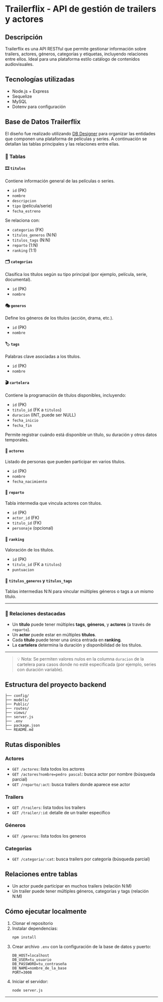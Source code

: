 
# Trailerflix - API de gestión de trailers y actores

## Descripción
Trailerflix es una API RESTful que permite gestionar información sobre trailers, actores, géneros, categorías y etiquetas, incluyendo relaciones entre ellos. Ideal para una plataforma estilo catálogo de contenidos audiovisuales.

## Tecnologías utilizadas
- Node.js + Express
- Sequelize
- MySQL
- Dotenv para configuración


## Base de Datos Trailerflix

El diseño fue realizado utilizando [DB Designer](./db_nueva.png) para organizar las entidades que componen una plataforma de películas y series. A continuación se detallan las tablas principales y las relaciones entre ellas.

### 📄 Tablas

#### 🎞️ `titulos`
Contiene información general de las películas o series.

- `id` (PK)
- `nombre`
- `descripcion`
- `tipo` (película/serie)
- `fecha_estreno`

Se relaciona con:
- `categorias` (FK)
- `titulos_generos` (N:N)
- `titulos_tags` (N:N)
- `reparto` (1:N)
- `ranking` (1:1)

#### 🗂️ `categorias`
Clasifica los títulos según su tipo principal (por ejemplo, película, serie, documental).

- `id` (PK)
- `nombre`

#### 🎭 `generos`
Define los géneros de los títulos (acción, drama, etc.).

- `id` (PK)
- `nombre`

#### 🏷️ `tags`
Palabras clave asociadas a los títulos.

- `id` (PK)
- `nombre`

#### 🎬 `cartelera`
Contiene la programación de títulos disponibles, incluyendo:

- `id` (PK)
- `titulo_id` (FK a `titulos`)
- `duracion` (INT, puede ser NULL)
- `fecha_inicio`
- `fecha_fin`

Permite registrar cuándo está disponible un título, su duración y otros datos temporales.

#### 👥 `actores`
Listado de personas que pueden participar en varios títulos.

- `id` (PK)
- `nombre`
- `fecha_nacimiento`

#### 👥 `reparto`
Tabla intermedia que vincula actores con títulos.

- `id` (PK)
- `actor_id` (FK)
- `titulo_id` (FK)
- `personaje` (opcional)

#### 🌟 `ranking`
Valoración de los títulos.

- `id` (PK)
- `titulo_id` (FK a `titulos`)
- `puntuacion`

#### 🔗 `titulos_generos` y `titulos_tags`
Tablas intermedias N:N para vincular múltiples géneros o tags a un mismo título.

---

### 🔁 Relaciones destacadas

- Un **título** puede tener múltiples **tags**, **géneros**, y **actores** (a través de `reparto`).
- Un **actor** puede estar en múltiples **títulos**.
- Cada **título** puede tener una única entrada en **ranking**.
- La **cartelera** determina la duración y disponibilidad de los títulos.

---

> 💡 Nota: Se permiten valores nulos en la columna `duracion` de la cartelera para casos donde no esté especificada (por ejemplo, series con duración variable).


## Estructura del proyecto backend

```
├── config/
├── models/
├── Public/
├── routes/
├── views/
├── server.js
├── .env
├── package.json
└── README.md
```

## Rutas disponibles

### Actores
- `GET /actores`: lista todos los actores
- `GET /actores?nombre=pedro pascal`: busca actor por nombre (búsqueda parcial)
- `GET /reparto/:act`: busca trailers donde aparece ese actor

### Trailers
- `GET /trailers`: lista todos los trailers
- `GET /trailer/:id`: detalle de un trailer específico

### Géneros
- `GET /generos`: lista todos los generos

### Categorías
- `GET /categoria/:cat`: busca trailers por categoría (búsqueda parcial)

## Relaciones entre tablas
- Un actor puede participar en muchos trailers (relación N:M)
- Un trailer puede tener múltiples géneros, categorías y tags (relación N:M)

## Cómo ejecutar localmente

1. Clonar el repositorio
2. Instalar dependencias:
   ```bash
   npm install
   ```
3. Crear archivo `.env` con la configuración de la base de datos y puerto:
   ```
   DB_HOST=localhost
   DB_USER=tu_usuario
   DB_PASSWORD=tu_contraseña
   DB_NAME=nombre_de_la_base
   PORT=3008
   ```
4. Iniciar el servidor:
   ```bash
   node server.js
   ```

---
